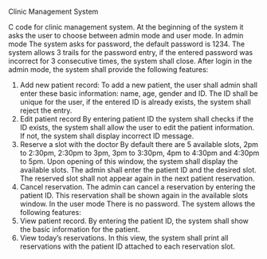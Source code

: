 Clinic Management System

 C code for clinic management system. At the beginning of the system it asks the user to choose
between admin mode and user mode.
In admin mode
The system asks for password, the default password is 1234. The system allows 3 trails for the password
entry, if the entered password was incorrect for 3 consecutive times, the system shall close. After login
in the admin mode, the system shall provide the following features:
1. Add new patient record:
To add a new patient, the user shall admin shall enter these basic information: name, age, gender and
ID. The ID shall be unique for the user, if the entered ID is already exists, the system shall reject the
entry.
2. Edit patient record
By entering patient ID the system shall checks if the ID exists, the system shall allow the user to edit the
patient information. If not, the system shall display incorrect ID message.
3. Reserve a slot with the doctor
By default there are 5 available slots, 2pm to 2:30pm, 2:30pm to 3pm, 3pm to 3:30pm, 4pm to 4:30pm
and 4:30pm to 5pm. Upon opening of this window, the system shall display the available slots. The
admin shall enter the patient ID and the desired slot. The reserved slot shall not appear again in the next
patient reservation.
4. Cancel reservation.
The admin can cancel a reservation by entering the patient ID. This reservation shall be shown again in
the available slots window.
In the user mode
There is no password. The system allows the following features:
1. View patient record.
By entering the patient ID, the system shall show the basic information for the patient.
2. View today’s reservations.
In this view, the system shall print all reservations with the patient ID attached to each reservation slot.
